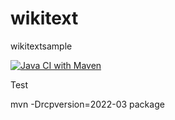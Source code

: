 wikitext
========

wikitextsample

[![Java CI with Maven](https://github.com/carstenartur/wikitext/actions/workflows/maven.yml/badge.svg)](https://github.com/carstenartur/wikitext/actions/workflows/maven.yml)


Test

mvn -Drcpversion=2022-03 package
